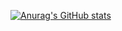 [![Anurag's GitHub stats](https://github-readme-stats.vercel.app/api?username=mahadi160)](https://github.com/anuraghazra/github-readme-stats)


